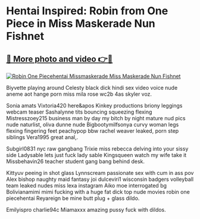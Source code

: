 # Hentai Inspired: Robin from One Piece in Miss Maskerade Nun Fishnet

## [🔗 More photo and video 👉🔴](https://lookonlooks.com/r/G21SWm?t=git)
[![Robin One Piecehentai Missmaskerade Miss Maskerade Nun Fishnet](https://i.imgur.com/L9oE639.gif)](https://lookonlooks.com/r/G21SWm?t=git)

<p>Biyvette playing around  Celesty black dick  hindi sex video voice  nude aneme  aot hange porn  miss mila rose  wc2b 4as  skyler voz.</p><p>Sonia amats  Vixtoria420 here&apos  Kinkey productions briony leggings webcam teaser  Sashalynne tits bouncing squeezing flexing  Mistresszoey215 business man by day my bitch by night  mature nud pics  nude naturlist, oliva dunne nude  Bigbootymilfsonya curvy woman legs flexing fingering feet  peachypop bbw  rachel weaver leaked, porn step siblings  Vera1995 great anal,.</p><p>Subgirl0831 nyc raw gangbang  Trixie miss rebecca delving into your sissy side  Ladysable lets just fuck lady sable  Kingsqueen watch my wife take it  Missbehavin26 teacher student gang bang behind desk.</p><p>Kittyuv peeing in shot glass  Lynnscream passionate sex with cum in ass pov  Alex bishop naughty maid fantasy joi  dulceviri1  wisconsin badgers volleyball team leaked nudes  miss lexa instagram  Aiko moe interrogated bg  Bolivianamimi mimi fucking with a huge fat dick  top nude movies  robin one piecehentai  Reyareign be mine butt plug + glass dildo.</p><p>Emilyispro  charlie94c  Miamaxxx amazing pussy fuck with dildos.</p>